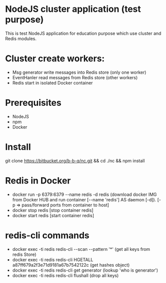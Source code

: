 # NodeJS cluster application (test purpose)
This is test NodeJS application for education purpose which use cluster and Redis modules.
# Cluster create workers:
* Msg generator write messages into Redis store (only one worker)
* EventHanler read messages from Redis store (other workers)
* Redis start in isolated Docker container

# Prerequisites
* NodeJS
* npm
* Docker

# Install
git clone https://bitbucket.org/b-b-q/nc.git && cd ./nc && npm install

# Redis in Docker
* docker run -p 6379:6379 --name redis -d redis (download docker IMG from Docker HUB and run container [--name 'redis'] AS daemon [-d]). [-p => pass/forward ports from container to host]
* docker stop redis [stop container redis]
* docker start redis [start container redis]

# redis-cli commands
* docker exec -ti redis redis-cli --scan --pattern '*' (get all keys from redis Store)
* docker exec -ti redis redis-cli HGETALL a87ff679a2f3e71d9181a67b7542122c (get hashes object)
* docker exec -ti redis redis-cli get generator (lookup 'who is generator')
* docker exec -ti redis redis-cli flushall (drop all keys)
